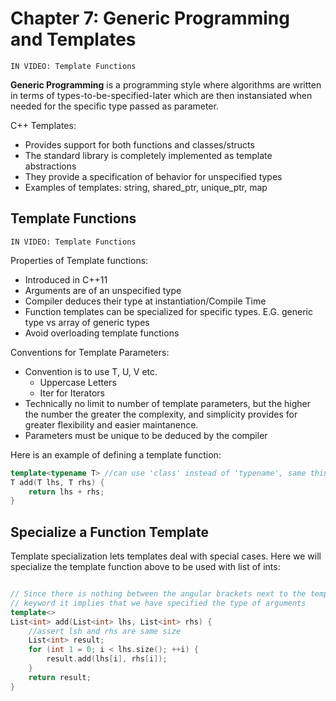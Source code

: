 # Chapter 7: Generic Programming and Templates

	IN VIDEO: Template Functions

**Generic Programming** is a programming style where algorithms are written in terms of types-to-be-specified-later which are then instansiated when needed for the specific type passed as parameter.

C++ Templates:
* Provides support for both functions and classes/structs
* The standard library is completely implemented as template abstractions
* They provide a specification of behavior for unspecified types
* Examples of templates: string, shared_ptr, unique_ptr, map

## Template Functions

    IN VIDEO: Template Functions

Properties of Template functions:
* Introduced in C++11
* Arguments are of an unspecified type
* Compiler deduces their type at instantiation/Compile Time
* Function templates can be specialized for specific types. E.G. generic type vs array of generic types
* Avoid overloading template functions

Conventions for Template Parameters:
* Convention is to use T, U, V etc. 
    * Uppercase Letters
    * Iter for Iterators
* Technically no limit to number of template parameters, but the higher the number the greater the complexity, and simplicity provides for greater flexibility and easier maintanence.
* Parameters must be unique to be deduced by the compiler

Here is an example of defining a template function:
```c++
template<typename T> //can use 'class' instead of 'typename', same thing
T add(T lhs, T rhs) {
    return lhs + rhs;
}
```

## Specialize a Function Template

Template specialization lets templates deal with special cases. Here we will specialize the template function above to be used with list of ints:

```c++

// Since there is nothing between the angular brackets next to the template 
// keyword it implies that we have specified the type of arguments
template<>
List<int> add(List<int> lhs, List<int> rhs) {
    //assert lsh and rhs are same size
    List<int> result;
    for (int 1 = 0; i < lhs.size(); ++i) {
        result.add(lhs[i], rhs[i]);
    }
    return result;
} 
```